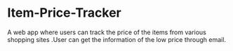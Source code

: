 # Item-Price-Tracker
A web app where users can track the price of the items from various shopping sites .User can get the information of the low price through email.
